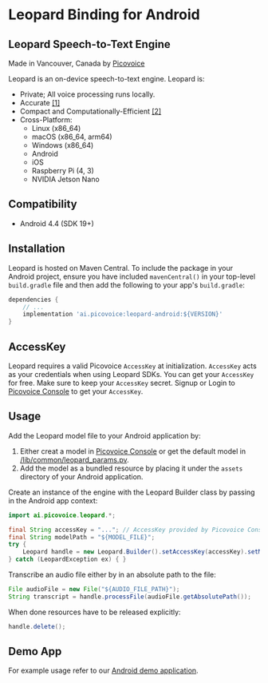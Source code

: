 # Leopard Binding for Android

## Leopard Speech-to-Text Engine

Made in Vancouver, Canada by [Picovoice](https://picovoice.ai)

Leopard is an on-device speech-to-text engine. Leopard is:

- Private; All voice processing runs locally.
- Accurate [[1]](https://github.com/Picovoice/speech-to-text-benchmark#results)
- Compact and Computationally-Efficient [[2]](https://github.com/Picovoice/speech-to-text-benchmark#results)
- Cross-Platform:
    - Linux (x86_64)
    - macOS (x86_64, arm64)
    - Windows (x86_64)
    - Android
    - iOS
    - Raspberry Pi (4, 3)
    - NVIDIA Jetson Nano

## Compatibility

- Android 4.4 (SDK 19+)

## Installation

Leopard is hosted on Maven Central. To include the package in your Android project, ensure you have
included `mavenCentral()` in your top-level `build.gradle` file and then add the following to your
app's `build.gradle`:

```groovy
dependencies {
    // ...
    implementation 'ai.picovoice:leopard-android:${VERSION}'
}
```

## AccessKey

Leopard requires a valid Picovoice `AccessKey` at initialization. `AccessKey` acts as your credentials when using Leopard SDKs.
You can get your `AccessKey` for free. Make sure to keep your `AccessKey` secret.
Signup or Login to [Picovoice Console](https://console.picovoice.ai/) to get your `AccessKey`.

## Usage

Add the Leopard model file to your Android application by:

1. Either creat a model in [Picovoice Console](https://console.picovoice.ai/) or get the default model in [/lib/common/leopard_params.pv](/lib/common/leopard_params.pv).
2. Add the model as a bundled resource by placing it under the `assets` directory of your Android application.

Create an instance of the engine with the Leopard Builder class by passing in the Android app context:

```java
import ai.picovoice.leopard.*;

final String accessKey = "..."; // AccessKey provided by Picovoice Console (https://console.picovoice.ai/)
final String modelPath = "${MODEL_FILE}";
try {
    Leopard handle = new Leopard.Builder().setAccessKey(accessKey).setModelPath(modelPath).build(appContext);
} catch (LeopardException ex) { }
```

Transcribe an audio file either by in an absolute path to the file:

```java
File audioFile = new File("${AUDIO_FILE_PATH}");
String transcript = handle.processFile(audioFile.getAbsolutePath());
```

When done resources have to be released explicitly:

```java
handle.delete();
```

## Demo App

For example usage refer to our [Android demo application](/demo/android).
